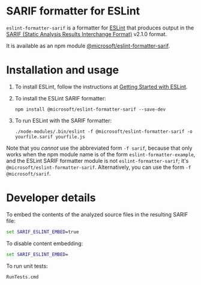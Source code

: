 # SARIF formatter for ESLint

`eslint-formatter-sarif` is a formatter for [ESLint](https://www.npmjs.com/package/eslint) that produces output in the [SARIF (Static Analysis Results Interchange Format)](https://sarif.info) v2.1.0 format.

It is available as an npm module [@microsoft/eslint-formatter-sarif](https://www.npmjs.com/package/@microsoft/eslint-formatter-sarif).

# Installation and usage

1. To install ESLint, follow the instructions at [Getting Started with ESLint](https://eslint.org/docs/3.0.0/user-guide/getting-started).

2. To install the ESLint SARIF formatter:

    ```
    npm install @microsoft/eslint-formatter-sarif --save-dev
    ```

3. To run ESLint with the SARIF formatter:

    ```
    ./node-modules/.bin/eslint -f @microsoft/eslint-formatter-sarif -o yourfile.sarif yourfile.js
    ```

Note that you *cannot* use the abbreviated form `-f sarif`, because that only works when the npm module name is of the form `eslint-formatter-example`, and the ESLint SARIF formatter module is not `eslint-formatter-sarif`; it's `@microsoft/eslint-formatter-sarif`. Alternatively, you can use the form `-f @microsoft/sarif`.

# Developer details

To embed the contents of the analyzed source files in the resulting SARIF file:

```bat
set SARIF_ESLINT_EMBED=true
```

To disable content embedding:

```bat
set SARIF_ESLINT_EMBED=
```

To run unit tests:

```bat
RunTests.cmd
```
